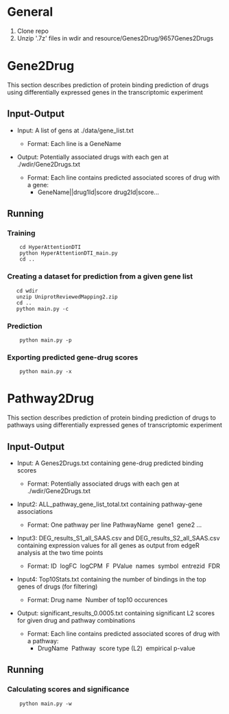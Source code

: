 # General

1. Clone repo
2. Unzip '.7z' files in wdir and resource/Genes2Drug/9657Genes2Drugs

# Gene2Drug
This section describes prediction of protein binding prediction of drugs using differentially expressed genes in the transcriptomic experiment

## Input-Output
- Input: A list of gens at ./data/gene_list.txt
  - Format: Each line is a GeneName

- Output: Potentially associated drugs with each gen at ./wdir/Gene2Drugs.txt
  - Format: Each line contains predicted associated scores of drug with a gene: 
    - GeneName||drug1Id|score drug2Id|score...
## Running
### Training
```shell
    cd HyperAttentionDTI
    python HyperAttentionDTI_main.py
    cd ..
```
### Creating a dataset for prediction from a given gene list
```shell
   cd wdir
   unzip UniprotReviewedMapping2.zip
   cd ..
   python main.py -c
```

### Prediction
```shell
    python main.py -p

```
### Exporting predicted gene-drug scores
```shell
    python main.py -x

```

# Pathway2Drug

This section describes prediction of protein binding prediction of drugs to pathways using differentially expressed genes of transcriptomic experiment

## Input-Output
- Input: A Genes2Drugs.txt containing gene-drug predicted binding scores
  - Format: Potentially associated drugs with each gen at ./wdir/Gene2Drugs.txt
- Input2: ALL_pathway_gene_list_total.txt containing pathway-gene associations
  - Format: One pathway per line PathwayName&nbsp;   gene1&nbsp;   gene2 ...
- Input3: DEG_results_S1_all_SAAS.csv and DEG_results_S2_all_SAAS.csv containing expression values for all genes as output from edgeR analysis at the two time points
  - Format: ID&nbsp;   logFC&nbsp;   logCPM&nbsp;   F&nbsp;   PValue&nbsp;   names&nbsp;   symbol&nbsp;   entrezid&nbsp;   FDR
- Input4: Top10Stats.txt containing the number of bindings in the top genes of drugs (for filtering)
  - Format: Drug name&nbsp;   Number of top10 occurences

- Output: significant_results_0.0005.txt containing significant L2 scores for given drug and pathway combinations
  - Format: Each line contains predicted associated scores of drug with a pathway: 
    - DrugName&nbsp;   Pathway&nbsp;   score type (L2)&nbsp;   empirical p-value
    
## Running
### Calculating scores and significance
```shell
    python main.py -w

```


